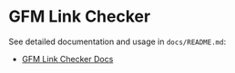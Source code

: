 # GFM Link Checker

See detailed documentation and usage in `docs/README.md`:

- [GFM Link Checker Docs](docs/README.md)

